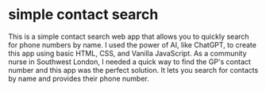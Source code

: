 <h1>simple contact search</h1>

This is a simple contact search web app that allows you to quickly search for phone numbers by name. I used the power of AI, like ChatGPT, to create this app using basic HTML, CSS, and Vanilla JavaScript. As a community nurse in Southwest London, I needed a quick way to find the GP's contact number and this app was the perfect solution. It lets you search for contacts by name and provides their phone number.